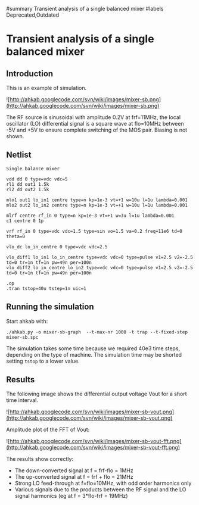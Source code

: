 ﻿#summary Transient analysis of a single balanced mixer
#labels Deprecated,Outdated

# Transient analysis of a single balanced mixer #

## Introduction ##
This is an example of simulation.

![http://ahkab.googlecode.com/svn/wiki/images/mixer-sb.png](http://ahkab.googlecode.com/svn/wiki/images/mixer-sb.png)

The RF source is sinusoidal with amplitude 0.2V at frf=11MHz, the local oscillator (LO) differential signal is a square wave at flo=10MHz between -5V and +5V to ensure complete switching of the MOS pair. Biasing is not shown.

## Netlist ##
```
Single balance mixer

vdd dd 0 type=vdc vdc=5
rl1 dd out1 1.5k
rl2 dd out2 1.5k

mlo1 out1 lo_in1 centre type=n kp=1e-3 vt=+1 w=10u l=1u lambda=0.001
mlo2 out2 lo_in2 centre type=n kp=1e-3 vt=+1 w=10u l=1u lambda=0.001

mlrf centre rf_in 0 type=n kp=1e-3 vt=+1 w=3u l=1u lambda=0.001
c1 centre 0 1p

vrf rf_in 0 type=vdc vdc=1.5 type=sin vo=1.5 va=0.2 freq=11e6 td=0 theta=0

vlo_dc lo_in_centre 0 type=vdc vdc=2.5

vlo_diff1 lo_in1 lo_in_centre type=vdc vdc=0 type=pulse v1=2.5 v2=-2.5 td=0 tr=1n tf=1n pw=49n per=100n
vlo_diff2 lo_in_centre lo_in2 type=vdc vdc=0 type=pulse v1=2.5 v2=-2.5 td=0 tr=1n tf=1n pw=49n per=100n

.op
.tran tstop=40u tstep=1n uic=1
```

## Running the simulation ##
Start ahkab with:

`./ahkab.py -o mixer-sb-graph  --t-max-nr 1000 -t trap --t-fixed-step mixer-sb.spc`

The simulation takes some time because we required 40e3 time steps, depending on the type of machine. The simulation time may be shorted setting `tstop` to a lower value.

## Results ##
The following image shows the differential output voltage Vout for a short time interval.

![http://ahkab.googlecode.com/svn/wiki/images/mixer-sb-vout.png](http://ahkab.googlecode.com/svn/wiki/images/mixer-sb-vout.png)

Amplitude plot of the FFT of Vout:

![http://ahkab.googlecode.com/svn/wiki/images/mixer-sb-vout-fft.png](http://ahkab.googlecode.com/svn/wiki/images/mixer-sb-vout-fft.png)

The results show correctly:
  * The down-converted signal at f = frf-flo = 1MHz
  * The up-converted signal at f = frf + flo = 21MHz
  * Strong LO feed-through at f=flo=10MHz, with odd order harmonics only
  * Various signals due to the products between the RF signal and the LO signal harmonics (eg at f = 3\*flo-frf = 19MHz)